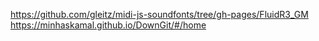https://github.com/gleitz/midi-js-soundfonts/tree/gh-pages/FluidR3_GM
https://minhaskamal.github.io/DownGit/#/home
